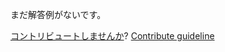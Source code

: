 
まだ解答例がないです。

[コントリビュートしませんか](https://github.com/BFEdev/BFE.dev-solutions/blob/main/problem/validate-number-string-1_ja.md)?  [Contribute guideline](https://github.com/BFEdev/BFE.dev-solutions#how-to-contribute)
